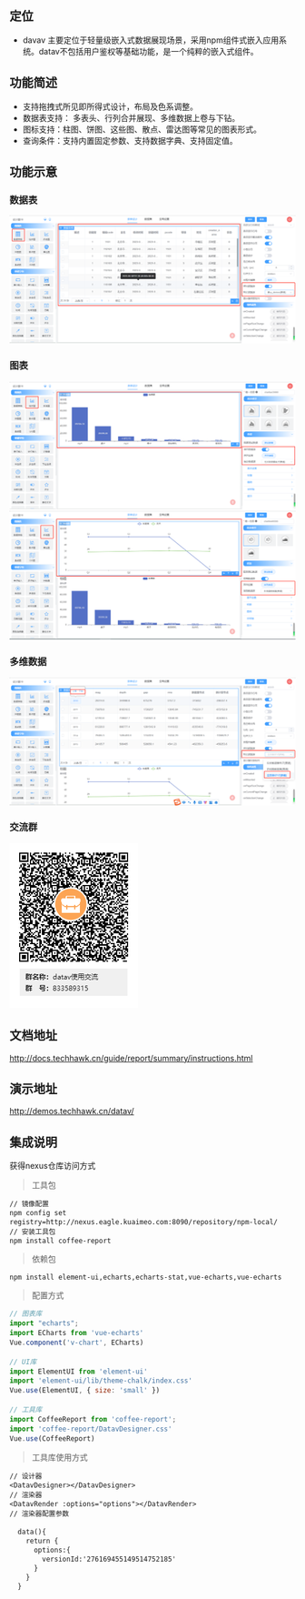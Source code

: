 ## 定位
- davav 主要定位于轻量级嵌入式数据展现场景，采用npm组件式嵌入应用系统。datav不包括用户鉴权等基础功能，是一个纯粹的嵌入式组件。
## 功能简述
- 支持拖拽式所见即所得式设计，布局及色系调整。
- 数据表支持： 多表头、行列合并展现、多维数据上卷与下钻。
- 图标支持：柱图、饼图、这些图、散点、雷达图等常见的图表形式。
- 查询条件：支持内置固定参数、支持数据字典、支持固定值。

## 功能示意
### 数据表
![数据表](img/dasigner-data-table-1.png)
### 图表
![柱状图](img/dasigner-table-2.png)
![多元素](img/dasigner-table-3.png)
### 多维数据
![多维数据](img/dasigner-table-4.png)
### 交流群
![多维数据](img/datav-QQ-group1.png)
## 文档地址 
http://docs.techhawk.cn/guide/report/summary/instructions.html
## 演示地址
http://demos.techhawk.cn/datav/
## 集成说明
获得nexus仓库访问方式

> 工具包
```
// 镜像配置
npm config set registry=http://nexus.eagle.kuaimeo.com:8090/repository/npm-local/
// 安装工具包
npm install coffee-report
```
> 依赖包
```
npm install element-ui,echarts,echarts-stat,vue-echarts,vue-echarts
```
> 配置方式
``` js
// 图表库
import "echarts";
import ECharts from 'vue-echarts'
Vue.component('v-chart', ECharts)

// UI库
import ElementUI from 'element-ui'
import 'element-ui/lib/theme-chalk/index.css'
Vue.use(ElementUI, { size: 'small' })

// 工具库
import CoffeeReport from 'coffee-report';
import 'coffee-report/DatavDesigner.css'
Vue.use(CoffeeReport)
```
> 工具库使用方式
``` vue
// 设计器
<DatavDesigner></DatavDesigner>
// 渲染器
<DatavRender :options="options"></DatavRender>
// 渲染器配置参数

  data(){
    return {
      options:{
        versionId:'276169455149514752185'
      }
    }
  }
      
```